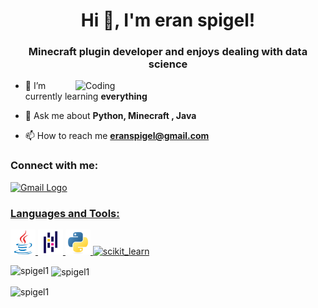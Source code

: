 <h1 align="center">Hi 👋, I'm eran spigel!</h1>
<h3 align="center">Minecraft plugin developer and enjoys dealing with data science</h3>

<img align="right" alt="Coding" width="400" src="https://media1.giphy.com/media/qgQUggAC3Pfv687qPC/giphy.gif">


- 🌱 I’m currently learning **everything**

- 💬 Ask me about **Python, Minecraft , Java**

- 📫 How to reach me **eranspigel@gmail.com**

<h3 align="left">Connect with me:</h3>
<p align="left">
<a href="mailto:eranspigel@gmail.com">
<img src="https://mailmeteor.com/logos/assets/PNG/Gmail_Logo_512px.png" alt="Gmail Logo" height="32" width="42">
</p>

<h3 align="left">Languages and Tools:</h3>
<p align="left"> <a href="https://www.java.com" target="_blank" rel="noreferrer"> <img src="https://raw.githubusercontent.com/devicons/devicon/master/icons/java/java-original.svg" alt="java" width="40" height="40"/> </a> <a href="https://pandas.pydata.org/" target="_blank" rel="noreferrer"> <img src="https://raw.githubusercontent.com/devicons/devicon/2ae2a900d2f041da66e950e4d48052658d850630/icons/pandas/pandas-original.svg" alt="pandas" width="40" height="40"/> </a> <a href="https://www.python.org" target="_blank" rel="noreferrer"> <img src="https://raw.githubusercontent.com/devicons/devicon/master/icons/python/python-original.svg" alt="python" width="40" height="40"/> </a> <a href="https://scikit-learn.org/" target="_blank" rel="noreferrer"> <img src="https://upload.wikimedia.org/wikipedia/commons/0/05/Scikit_learn_logo_small.svg" alt="scikit_learn" width="40" height="40"/> </a> </p>

<p><img align="left" src="https://github-readme-stats.vercel.app/api/top-langs?username=spigel1&show_icons=true&locale=en&layout=compact" alt="spigel1" /></p>

<p>&nbsp;<img align="center" src="https://github-readme-stats.vercel.app/api?username=spigel1&show_icons=true&locale=en" alt="spigel1" /></p>

<p><img align="center" src="https://github-readme-streak-stats.herokuapp.com/?user=spigel1&" alt="spigel1" /></p>
